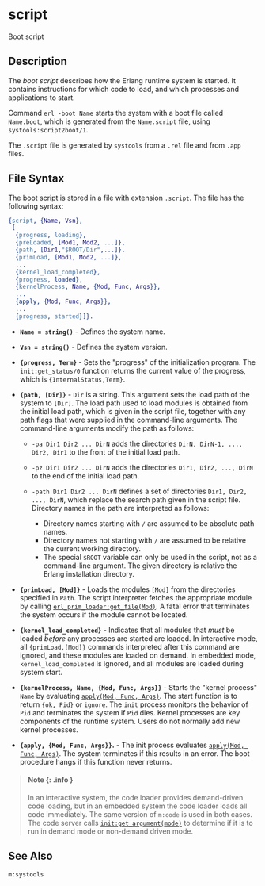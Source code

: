 <!--
%CopyrightBegin%

SPDX-License-Identifier: Apache-2.0

Copyright Ericsson AB 2023-2024. All Rights Reserved.

Licensed under the Apache License, Version 2.0 (the "License");
you may not use this file except in compliance with the License.
You may obtain a copy of the License at

    http://www.apache.org/licenses/LICENSE-2.0

Unless required by applicable law or agreed to in writing, software
distributed under the License is distributed on an "AS IS" BASIS,
WITHOUT WARRANTIES OR CONDITIONS OF ANY KIND, either express or implied.
See the License for the specific language governing permissions and
limitations under the License.

%CopyrightEnd%
-->
# script

Boot script

## Description

The _boot script_ describes how the Erlang runtime system is started. It
contains instructions for which code to load, and which processes and applications
to start.

Command `erl -boot Name` starts the system with a boot file called `Name.boot`,
which is generated from the `Name.script` file, using `systools:script2boot/1`.

The `.script` file is generated by `systools` from a `.rel` file and from `.app`
files.

## File Syntax

The boot script is stored in a file with extension `.script`. The file has the
following syntax:

```erlang
{script, {Name, Vsn},
 [
  {progress, loading},
  {preLoaded, [Mod1, Mod2, ...]},
  {path, [Dir1,"$ROOT/Dir",...]}.
  {primLoad, [Mod1, Mod2, ...]},
  ...
  {kernel_load_completed},
  {progress, loaded},
  {kernelProcess, Name, {Mod, Func, Args}},
  ...
  {apply, {Mod, Func, Args}},
  ...
  {progress, started}]}.
```

- **`Name = string()`** - Defines the system name.

- **`Vsn = string()`** - Defines the system version.

- **`{progress, Term}`** - Sets the "progress" of the initialization program.
  The `init:get_status/0` function returns the current value of the progress,
  which is `{InternalStatus,Term}`.

- **`{path, [Dir]}`** - `Dir` is a string. This argument sets the load path of
  the system to `[Dir]`. The load path used to load modules is obtained from the
  initial load path, which is given in the script file, together with any path
  flags that were supplied in the command-line arguments. The command-line
  arguments modify the path as follows:

  - `-pa Dir1 Dir2 ... DirN` adds the directories
    `DirN, DirN-1, ..., Dir2, Dir1` to the front of the initial load path.
  - `-pz Dir1 Dir2 ... DirN` adds the directories `Dir1, Dir2, ..., DirN` to the
    end of the initial load path.
  - `-path Dir1 Dir2 ... DirN` defines a set of directories
    `Dir1, Dir2, ..., DirN`, which replace the search path given in the script
    file. Directory names in the path are interpreted as follows:

    - Directory names starting with `/` are assumed to be absolute path names.
    - Directory names not starting with `/` are assumed to be relative the
      current working directory.
    - The special `$ROOT` variable can only be used in the script, not as a
      command-line argument. The given directory is relative the Erlang
      installation directory.

- **`{primLoad, [Mod]}`** - Loads the modules `[Mod]` from the directories
  specified in `Path`. The script interpreter fetches the appropriate module by
  calling [`erl_prim_loader:get_file(Mod)`](`erl_prim_loader:get_file/1`). A
  fatal error that terminates the system occurs if the module cannot be located.

- **`{kernel_load_completed}`** - Indicates that all modules that _must_ be
  loaded _before_ any processes are started are loaded. In interactive mode, all
  `{primLoad,[Mod]}` commands interpreted after this command are ignored, and
  these modules are loaded on demand. In embedded mode, `kernel_load_completed`
  is ignored, and all modules are loaded during system start.

- **`{kernelProcess, Name, {Mod, Func, Args}}`** - Starts the "kernel process"
  `Name` by evaluating [`apply(Mod, Func, Args)`](`apply/3`). The start function
  is to return `{ok, Pid}` or `ignore`. The `init` process monitors the behavior
  of `Pid` and terminates the system if `Pid` dies. Kernel processes are key
  components of the runtime system. Users do not normally add new kernel
  processes.

- **`{apply, {Mod, Func, Args}}`.** - The init process evaluates
  [`apply(Mod, Func, Args)`](`apply/3`). The system terminates if this results
  in an error. The boot procedure hangs if this function never returns.

> #### Note {: .info }
>
> In an interactive system, the code loader provides demand-driven code loading,
> but in an embedded system the code loader loads all code immediately. The same
> version of `m:code` is used in both cases. The code server calls
> [`init:get_argument(mode)`](`init:get_argument/1`) to determine if it is to
> run in demand mode or non-demand driven mode.

## See Also

`m:systools`
